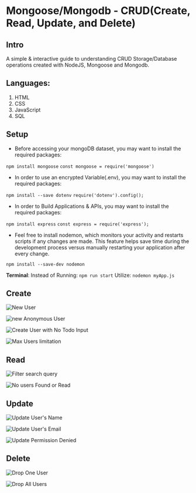 # Mongoose/Mongodb - CRUD(Create, Read, Update, and Delete)

## Intro
A simple & interactive guide to understanding CRUD Storage/Database operations created with NodeJS, Mongoose and Mongodb.

## Languages: 
1. HTML
2. CSS
3. JavaScript
4. SQL

## Setup
- Before accessing your mongoDB dataset, you may want to install the required packages:

`npm install mongoose`
`const mongoose = require('mongoose')`
- In order to use an encrypted Variable(.env), you may want to install the required packages:

`npm install --save dotenv`
`require('dotenv').config();`
- In order to Build Applications & APIs, you may want to install the required packages:

`npm install express`
`const express = require('express');`

- Feel free to install nodemon, which monitors your activity and restarts scripts if any changes are made. 
This feature helps save time during the development process versus manually restarting your application after every change.

`npm install --save-dev nodemon`

**Terminal**:
Instead of Running:
`npm run start`
Utilize:
`nodemon myApp.js`

## Create

![New User](https://github.com/KylesTech95/database-playground-fork/blob/main/media/createNewUser.gif?raw=true?raw=true)

![new Anonymous User](https://github.com/KylesTech95/database-playground-fork/blob/main/media/createAnon.gif?raw=true?raw=true)

![Create User with No Todo Input](https://github.com/KylesTech95/database-playground-fork/blob/main/media/createNoTodo.gif?raw=true?raw=true)

![Max Users limitation](https://github.com/KylesTech95/database-playground-fork/blob/main/media/maxUsers.gif?raw=true)

## Read

![Filter search query](https://github.com/KylesTech95/database-playground-fork/blob/main/media/filterMethod.gif?raw=true)

![No users Found or Read](https://github.com/KylesTech95/database-playground-fork/blob/main/media/noUsersFound.gif?raw=true)

## Update

![Update User's Name](https://github.com/KylesTech95/database-playground-fork/blob/main/media/changeName.gif?raw=true)

![Update User's Email](https://github.com/KylesTech95/database-playground-fork/blob/main/media/emailChange.gif?raw=true)

![Update Permission Denied](https://github.com/KylesTech95/database-playground-fork/blob/main/media/permissionDenied.gif?raw=true)
## Delete
![Drop One User](https://github.com/KylesTech95/database-playground-fork/blob/main/media/dropUser.gif?raw=true)

![Drop All Users](https://github.com/KylesTech95/database-playground-fork/blob/main/media/dropAllUsers.gif?raw=true)






